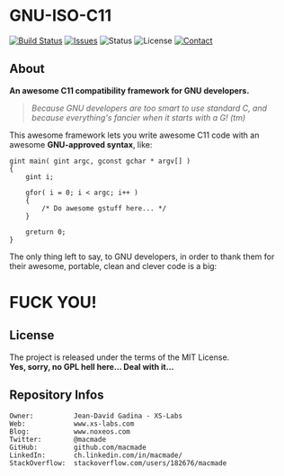 GNU-ISO-C11
===========

[![Build Status](https://img.shields.io/travis/macmade/gnu-iso-c11.svg?branch=master&style=flat)](https://travis-ci.org/macmade/gnu-iso-c11)
[![Issues](http://img.shields.io/github/issues/macmade/gnu-iso-c11.svg?style=flat)](https://github.com/macmade/gnu-iso-c11/issues)
![Status](https://img.shields.io/badge/status-inactive-lightgray.svg?style=flat)
![License](https://img.shields.io/badge/license-mit-brightgreen.svg?style=flat)
[![Contact](https://img.shields.io/badge/contact-@macmade-blue.svg?style=flat)](https://twitter.com/macmade)

About
-----

**An awesome C11 compatibility framework for GNU developers.**

> *Because GNU developers are too smart to use standard C, and because everything's fancier when it starts with a G! (tm)*

This awesome framework lets you write awesome C11 code with an awesome **GNU-approved syntax**, like:

    gint main( gint argc, gconst gchar * argv[] )
    {
        gint i;
    
        gfor( i = 0; i < argc; i++ )
        {
            /* Do awesome gstuff here... */
        }
        
        greturn 0;
    }

The only thing left to say, to GNU developers, in order to thank them for their awesome, portable, clean and clever code is a big:

# FUCK YOU!

License
-------

The project is released under the terms of the MIT License.  
**Yes, sorry, no GPL hell here... Deal with it...**

Repository Infos
----------------

    Owner:			Jean-David Gadina - XS-Labs
    Web:			www.xs-labs.com
    Blog:			www.noxeos.com
    Twitter:		@macmade
    GitHub:			github.com/macmade
    LinkedIn:		ch.linkedin.com/in/macmade/
    StackOverflow:	stackoverflow.com/users/182676/macmade



